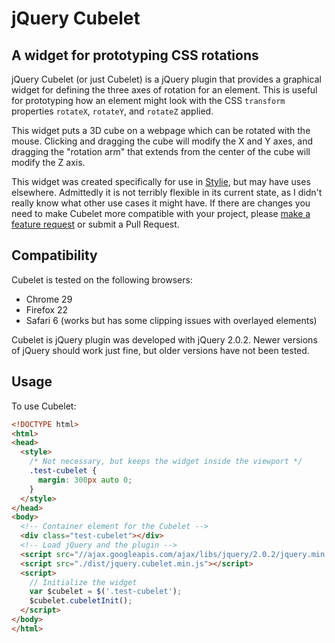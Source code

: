 # jQuery Cubelet

## A widget for prototyping CSS rotations

jQuery Cubelet (or just Cubelet) is a jQuery plugin that provides a graphical widget for defining the three axes of rotation for an element.  This is useful for prototyping how an element might look with the CSS `transform` properties `rotateX`, `rotateY`, and `rotateZ` applied.

This widget puts a 3D cube on a webpage which can be rotated with the mouse.  Clicking and dragging the cube will modify the X and Y axes, and dragging the "rotation arm" that extends from the center of the cube will modify the Z axis.

This widget was created specifically for use in [Stylie](http://jeremyckahn.github.io/stylie/), but may have uses elsewhere.  Admittedly it is not terribly flexible in its current state, as I didn't really know what other use cases it might have.  If there are changes you need to make Cubelet more compatible with your project, please [make a feature request](https://github.com/jeremyckahn/cubelet/issues) or submit a Pull Request.

## Compatibility

Cubelet is tested on the following browsers:

  * Chrome 29
  * Firefox 22
  * Safari 6 (works but has some clipping issues with overlayed elements)

Cubelet is jQuery plugin was developed with jQuery 2.0.2.  Newer versions of jQuery should work just fine, but older versions have not been tested.

## Usage

To use Cubelet:

````html
<!DOCTYPE html>
<html>
<head>
  <style>
    /* Not necessary, but keeps the widget inside the viewport */
    .test-cubelet {
      margin: 300px auto 0;
    }
  </style>
</head>
<body>
  <!-- Container element for the Cubelet -->
  <div class="test-cubelet"></div>
  <!-- Load jQuery and the plugin -->
  <script src="//ajax.googleapis.com/ajax/libs/jquery/2.0.2/jquery.min.js"></script>
  <script src="./dist/jquery.cubelet.min.js"></script>
  <script>
    // Initialize the widget
    var $cubelet = $('.test-cubelet');
    $cubelet.cubeletInit();
  </script>
</body>
</html>
````
